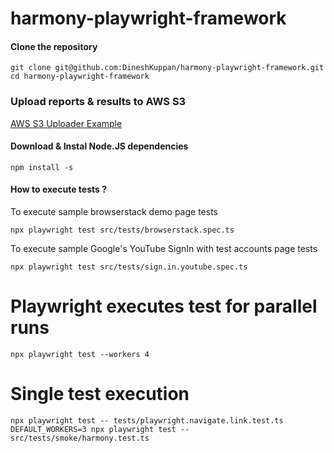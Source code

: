 # harmony-playwright-framework

#### Clone the repository
```
git clone git@github.com:DineshKuppan/harmony-playwright-framework.git
cd harmony-playwright-framework
```

### Upload reports & results to AWS S3

[AWS S3 Uploader Example](https://www.netguru.com/blog/automated-testing-optimization)

#### Download & Instal Node.JS dependencies 
```
npm install -s
```

#### How to execute tests ?

To execute sample browserstack demo page tests

```
npx playwright test src/tests/browserstack.spec.ts
```

To execute sample Google's YouTube SignIn with test accounts page tests

```
npx playwright test src/tests/sign.in.youtube.spec.ts
```

# Playwright executes test for parallel runs
```
npx playwright test --workers 4
```

# Single test execution
```
npx playwright test -- tests/playwright.navigate.link.test.ts
DEFAULT_WORKERS=3 npx playwright test -- src/tests/smoke/harmony.test.ts
```